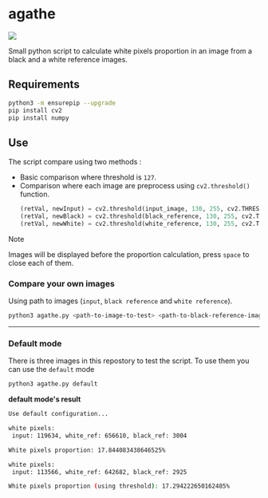 # agathe
[![](https://img.shields.io/badge/Python-3776AB?style=for-the-badge&logo=python&logoColor=white)](python.org)

Small python script to calculate white pixels proportion in an image from a black and a white reference images.

## Requirements

```bash
python3 -m ensurepip --upgrade
pip install cv2
pip install numpy
```

## Use

The script compare using two methods : 

* Basic comparison where threshold is `127`.
* Comparison where each image are preprocess using `cv2.threshold()` function.
  ```python
  (retVal, newInput) = cv2.threshold(input_image, 130, 255, cv2.THRESH_BINARY)
  (retVal, newBlack) = cv2.threshold(black_reference, 130, 255, cv2.THRESH_BINARY)
  (retVal, newWhite) = cv2.threshold(white_reference, 130, 255, cv2.THRESH_BINARY)
  ```
> [!NOTE]
> Images will be displayed before the proportion calculation, press `space` to close each of them.

### Compare your own images

Using path to images (`input`, `black reference` and `white reference`).
```bash
python3 agathe.py <path-to-image-to-test> <path-to-black-reference-image> <path-to-white-reference-image>
```

---

### Default mode

There is three images in this repostory to test the script. To use them you can use the `default` mode

```sh
python3 agathe.py default
```

**default mode's result**
```sh
Use default configuration...

white pixels:
 input: 119634, white_ref: 656610, black_ref: 3004

White pixels proportion: 17.844083438646525%

white pixels:
 input: 113566, white_ref: 642682, black_ref: 2925

White pixels proportion (using threshold): 17.294222650162485%
```
